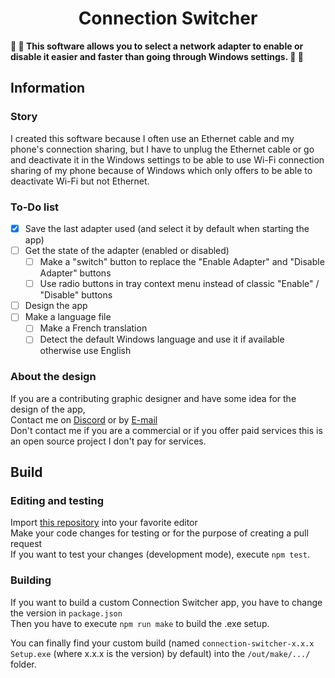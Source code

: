 <h1 align="center">Connection Switcher</h1>
<strong>📡 🔌 This software allows you to select a network adapter to enable or disable it easier and faster than going through Windows settings. 🔀 📶</strong>

## Information
### Story
I created this software because I often use an Ethernet cable and my phone's connection sharing, but I have to unplug the Ethernet cable or go and deactivate it in the Windows settings to be able to use Wi-Fi connection sharing of my phone because of Windows which only offers to be able to deactivate Wi-Fi but not Ethernet.

### To-Do list
- [x] Save the last adapter used (and select it by default when starting the app)
- [ ] Get the state of the adapter (enabled or disabled)
    * [ ] Make a "switch" button to replace the "Enable Adapter" and "Disable Adapter" buttons
    * [ ] Use radio buttons in tray context menu instead of classic "Enable" / "Disable" buttons
- [ ] Design the app
- [ ] Make a language file
    * [ ] Make a French translation
    * [ ] Detect the default Windows language and use it if available otherwise use English

### About the design
If you are a contributing graphic designer and have some idea for the design of the app,    
Contact me on <a href="https://dsc.bio/nzosifou/">Discord</a> or by <a href="mail:nzosifou@gmail.com">E-mail</a>    
Don't contact me if you are a commercial or if you offer paid services this is an open source project I don't pay for services.


## Build
### Editing and testing
Import <a href="https://github.com/NzoSifou/connection-switcher.git">this repository</a> into your favorite editor  
Make your code changes for testing or for the purpose of creating a pull request  
If you want to test your changes (development mode), execute `npm test`.

### Building
If you want to build a custom Connection Switcher app, you have to change the version in `package.json`  
Then you have to execute `npm run make` to build the .exe setup.  

You can finally find your custom build (named `connection-switcher-x.x.x Setup.exe` (where x.x.x is the version) by default) into the `/out/make/.../` folder.
